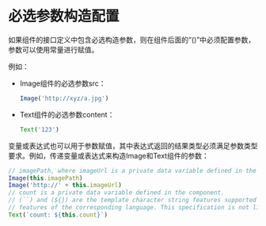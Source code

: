# 必选参数构造配置


如果组件的接口定义中包含必选构造参数，则在组件后面的“()”中必须配置参数，参数可以使用常量进行赋值。


例如：


- Image组件的必选参数src：
  ```ts
  Image('http://xyz/a.jpg')
  ```


- Text组件的必选参数content：
  ```ts
  Text('123')
  ```


变量或表达式也可以用于参数赋值，其中表达式返回的结果类型必须满足参数类型要求。例如，传递变量或表达式来构造Image和Text组件的参数：


```ts
// imagePath, where imageUrl is a private data variable defined in the component.
Image(this.imagePath)
Image('http://' + this.imageUrl)
// count is a private data variable defined in the component.
// (``) and (${}) are the template character string features supported by the TS language and comply with the
// features of the corresponding language. This specification is not limited.
Text(`count: ${this.count}`)
```
